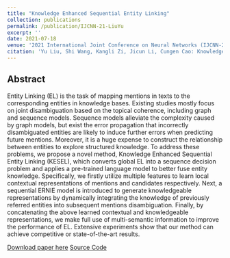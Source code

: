 ```yaml
---
title: "Knowledge Enhanced Sequential Entity Linking"
collection: publications
permalink: /publication/IJCNN-21-LiuYu
excerpt: ''
date: 2021-07-18
venue: '2021 International Joint Conference on Neural Networks (IJCNN-21)'
citation: 'Yu Liu, Shi Wang, Kangli Zi, Jicun Li, Cungen Cao: Knowledge Enhanced Sequential Entity Linking. IJCNN 2021: 1-8'
---
```

Abstract
--
Entity Linking (EL) is the task of mapping mentions in texts to the corresponding entities in knowledge bases. Existing studies mostly focus on joint disambiguation based on the topical coherence, including graph and sequence models. Sequence models alleviate the complexity caused by graph models, but exist the error propagation that incorrectly disambiguated entities are likely to induce further errors when predicting future mentions. Moreover, it is a huge expense to construct the relationship between entities to explore structured knowledge. To address these problems, we propose a novel method, Knowledge Enhanced Sequential Entity Linking (KESEL), which converts global EL into a sequence decision problem and applies a pre-trained language model to better fuse entity knowledge. Specifically, we firstly utilize multiple features to learn local contextual representations of mentions and candidates respectively. Next, a sequential ERNIE model is introduced to generate knowledgeable representations by dynamically integrating the knowledge of previously referred entities into subsequent mentions disambiguation. Finally, by concatenating the above learned contextual and knowledgeable representations, we make full use of multi-semantic information to improve the performance of EL. Extensive experiments show that our method can achieve competitive or state-of-the-art results.

[Download paper here](../files/ijcnn21-Knowledge_Enhanced_Sequential_Entity_Linking.pdf)
[Source Code](https://github.com/ICTKC/KESEL)
